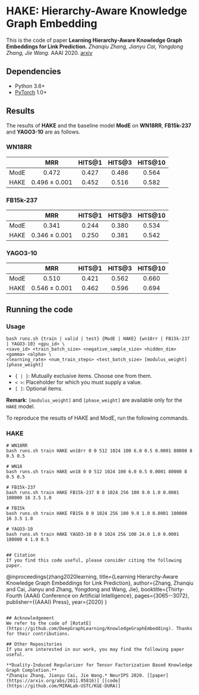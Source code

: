 # HAKE: Hierarchy-Aware Knowledge Graph Embedding
This is the code of paper **Learning Hierarchy-Aware Knowledge Graph Embeddings for Link Prediction.** *Zhanqiu Zhang, Jianyu Cai, Yongdong Zhang, Jie Wang.* AAAI 2020.  [arxiv](https://arxiv.org/abs/1911.09419)

## Dependencies
- Python 3.6+
- [PyTorch](http://pytorch.org/) 1.0+

## Results
The results of **HAKE** and the baseline model **ModE** on **WN18RR**, **FB15k-237** and **YAGO3-10** are as follows.
 
### WN18RR
| | MRR |  HITS@1 | HITS@3 | HITS@10 |
|:----------:|:----------:|:----------:|:----------:|:----------:|
| ModE | 0.472 | 0.427 | 0.486 | 0.564 |
| HAKE | 0.496 ± 0.001 | 0.452 | 0.516 | 0.582 |


### FB15k-237
| | MRR | HITS@1 | HITS@3 | HITS@10 |
|:----------:|:----------:|:----------:|:----------:|:----------:|
| ModE | 0.341 |  0.244 | 0.380 | 0.534 |
| HAKE | 0.346 ± 0.001 |  0.250 | 0.381 | 0.542 |

### YAGO3-10
| | MRR | HITS@1 | HITS@3 | HITS@10 |
|:----------:|:----------:|:----------:|:----------:|:----------:|
| ModE | 0.510 |  0.421 | 0.562 | 0.660 |
| HAKE | 0.546  ± 0.001 |  0.462 | 0.596 | 0.694 |


## Running the code 

### Usage
```
bash runs.sh {train | valid | test} {ModE | HAKE} {wn18rr | FB15k-237 | YAGO3-10} <gpu_id> \
<save_id> <train_batch_size> <negative_sample_size> <hidden_dim> <gamma> <alpha> \
<learning_rate> <num_train_steps> <test_batch_size> [modulus_weight] [phase_weight]
```
- `{ | }`: Mutually exclusive items. Choose one from them.
- `< >`: Placeholder for which you must supply a value.
- `[ ]`: Optional items.

**Remark**: `[modulus_weight]` and `[phase_weight]` are available only for the `HAKE` model.

To reproduce the results of HAKE and ModE, run the following commands.

### HAKE
```
# WN18RR
bash runs.sh train HAKE wn18rr 0 0 512 1024 100 6.0 0.5 0.0001 80000 8 0.5 0.5

# WN18
bash runs.sh train HAKE wn18 0 0 512 1024 100 6.0 0.5 0.0001 80000 8 0.5 0.5

# FB15k-237
bash runs.sh train HAKE FB15k-237 0 0 1024 256 100 9.0 1.0 0.0001 100000 16 3.5 1.0

# FB15k
bash runs.sh train HAKE FB15k 0 0 1024 256 100 9.0 1.0 0.0001 100000 16 3.5 1.0

# YAGO3-10
bash runs.sh train HAKE YAGO3-10 0 0 1024 256 100 24.0 1.0 0.0001 180000 4 1.0 0.5
```


```

## Citation
If you find this code useful, please consider citing the following paper.
```
@inproceedings{zhang2020learning,
  title={Learning Hierarchy-Aware Knowledge Graph Embeddings for Link Prediction},
  author={Zhang, Zhanqiu and Cai, Jianyu and Zhang, Yongdong and Wang, Jie},
  booktitle={Thirty-Fourth {AAAI} Conference on Artificial Intelligence},
  pages={3065--3072},
  publisher={{AAAI} Press},
  year={2020}
}
```

## Acknowledgement
We refer to the code of [RotatE](https://github.com/DeepGraphLearning/KnowledgeGraphEmbedding). Thanks for their contributions.

## Other Repositories
If you are interested in our work, you may find the following paper useful.

**Duality-Induced Regularizer for Tensor Factorization Based Knowledge Graph Completion.**
*Zhanqiu Zhang, Jianyu Cai, Jie Wang.* NeurIPS 2020. [[paper](https://arxiv.org/abs/2011.05816)] [[code](https://github.com/MIRALab-USTC/KGE-DURA)]

